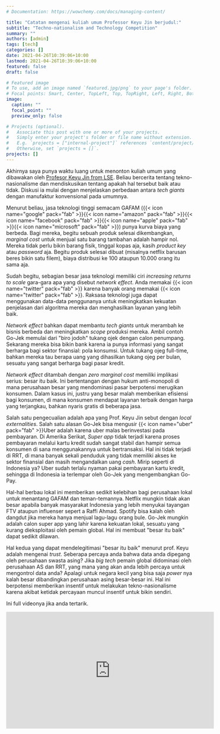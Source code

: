 ```yaml
---
# Documentation: https://wowchemy.com/docs/managing-content/

title: "Catatan mengenai kuliah umum Professor Keyu Jin berjudul:"
subtitle: "Techno-nationalism and Technology Competition"
summary: ""
authors: [admin]
tags: [tech]
categories: []
date: 2021-04-26T10:39:06+10:00
lastmod: 2021-04-26T10:39:06+10:00
featured: false
draft: false

# Featured image
# To use, add an image named `featured.jpg/png` to your page's folder.
# Focal points: Smart, Center, TopLeft, Top, TopRight, Left, Right, BottomLeft, Bottom, BottomRight.
image:
  caption: ""
  focal_point: ""
  preview_only: false

# Projects (optional).
#   Associate this post with one or more of your projects.
#   Simply enter your project's folder or file name without extension.
#   E.g. `projects = ["internal-project"]` references `content/project/deep-learning/index.md`.
#   Otherwise, set `projects = []`.
projects: []
---
```


Akhirnya saya punya waktu luang untuk menonton kuliah umum yang dibawakan oleh [Profesor Keyu Jin from LSE](https://www.lse.ac.uk/economics/people/faculty/keyu-jin). Beliau bercerita tentang tekno-nasionalisme dan mendiskusikan tentang apakah hal tersebut baik atau tidak. Diskusi ia mulai dengan menjelaskan perbedaan antara _tech giants_ dengan manufaktur konvensional pada umumnya.

Menurut beliau, jasa teknologi tinggi semacam GAFAM ({{< icon name="google" pack="fab" >}}{{< icon name="amazon" pack="fab" >}}{{< icon name="facebook" pack="fab" >}}{{< icon name="apple" pack="fab" >}}{{< icon name="microsoft" pack="fab" >}}) punya kurva biaya yang berbeda. Bagi mereka, begitu sebuah produk selesai dikembangkan, _marginal cost_ untuk menjual satu barang tambahan adalah hampir nol. Mereka tidak perlu bikin barang fisik, tinggal kopas aja, kasih _product key_ atau _password_ aja. Begitu produk selesai dibuat (misalnya netflix barusan beres bikin satu filem), biaya distribusi ke 100 ataupun 10.000 orang itu sama aja.

Sudah begitu, sebagian besar jasa teknologi memiliki ciri _increasing returns to scale_ gara-gara apa yang disebut _network effect_. Anda memakai {{< icon name="twitter" pack="fab" >}} karena banyak orang memakai {{< icon name="twitter" pack="fab" >}}. Raksasa teknologi juga dapat menggunakan data-data penggunanya untuk meningkatkan kekuatan penjelasan dari algoritma mereka dan menghasilkan layanan yang lebih baik.

_Network effect_ bahkan dapat membantu _tech giants_ untuk merambah ke bisnis berbeda dan meningkatkan _scope_ produksi mereka. Ambil contoh Go-Jek memulai dari "biro jodoh" tukang ojek dengan calon penumpang. Sekarang mereka bisa bikin bank karena ia punya informasi yang sangat berharga bagi sektor finansial: pola konsumsi. Untuk tukang ojeg full-time, bahkan mereka tau berapa uang yang dihasilkan tukang ojeg per bulan, sesuatu yang sangat berharga bagi pasar kredit.

_Network effect_ ditambah dengan _zero marginal cost_ memiliki implikasi serius: besar itu baik. Ini bertentangan dengan hukum anti-monopoli di mana perusahaan besar yang mendominasi pasar berpotensi merugikan konsumen. Dalam kasus ini, justru yang besar malah memberikan efisiensi bagi konsumen, di mana konsumen mendapat layanan terbaik dengan harga yang terjangkau, bahkan nyaris gratis di beberapa jasa.

Salah satu pengecualian adalah apa yang Prof. Keyu Jin sebut dengan _local externalities_. Salah satu alasan Go-Jek bisa mengusir {{< icon name="uber" pack="fab" >}}Uber adalah karena uber malas berinvestasi pada pembayaran. Di Amerika Serikat, _Super app_ tidak terjadi karena proses pembayaran melalui kartu kredit sudah sangat stabil dan hampir semua konsumen di sana menggunakannya untuk bertransaksi. Hal ini tidak terjadi di RRT, di mana banyak sekali penduduk yang tidak memiliki akses ke sektor finansial dan masih mengandalkan uang _cash_. Mirip seperti di Indonesia ya? Uber sudah terlalu nyaman pakai pembayaran kartu kredit, sehingga di Indonesia ia terlempar oleh Go-Jek yang mengembangkan Go-Pay.

Hal-hal berbau lokal ini memberikan sedikit kelebihan bagi perusahaan lokal untuk menantang GAFAM dan teman-temannya. Netflix mungkin tidak akan besar apabila banyak masyarakat Indonesia yang lebih menyukai tayangan FTV ataupun influenser sepert a Raffi Ahmad. Spotify bisa kalah oleh dangdut jika mereka hanya menjual lagu-lagu orang bule. Go-Jek mungkin adalah calon super app yang lahir karena kekuatan lokal, sesuatu yang kurang dieksploitasi oleh pemain global. Hal ini membuat "besar itu baik" dapat sedikit dilawan.

Hal kedua yang dapat mendelegitimasi "besar itu baik" menurut prof. Keyu adalah mengenai _trust_. Seberapa percaya anda bahwa data anda dipegang oleh perusahaan swasta asing? Jika _big tech_ pemain global didominasi oleh perusahaan AS dan RRT, yang mana yang akan anda lebih percaya untuk mengontrol data anda? Apalagi untuk negara kecil yang bisa saja _power_ nya kalah besar dibandingkan perusahaan asing besar-besar ini. Hal ini berpotensi memberikan insentif untuk melakukan tekno-nasionalisme karena akibat ketidak percayaan muncul insentif untuk bikin sendiri.

Ini full videonya jika anda tertarik.

<iframe width="560" height="315" src="https://www.youtube.com/embed/vUKl0uapYBk" title="YouTube video player" frameborder="0" allow="accelerometer; autoplay; clipboard-write; encrypted-media; gyroscope; picture-in-picture" allowfullscreen></iframe>